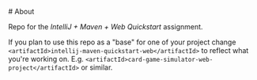 \# About

Repo for the _IntelliJ + Maven + Web Quickstart_ assignment.

If you plan to use this repo as a "base" for one of your project change
`<artifactId>intellij-maven-quickstart-web</artifactId>` to reflect what you're
working on. E.g. `<artifactId>card-game-simulator-web-project</artifactId>` or
similar.
